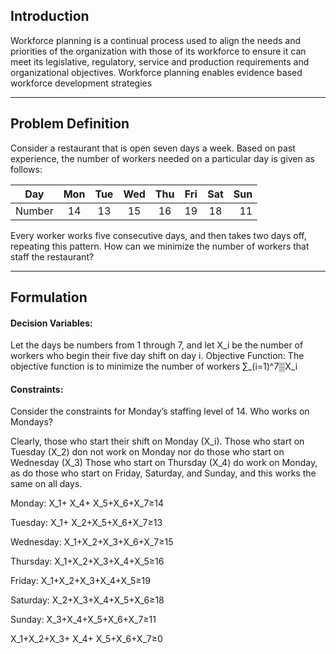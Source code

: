 ## Introduction

Workforce planning is a continual process used to align the needs and priorities of the organization with those of its workforce to ensure it can meet its legislative, regulatory, service and production requirements and organizational objectives. Workforce planning enables evidence based workforce development strategies
________________________________________
## Problem Definition

Consider a restaurant that is open seven days a week. Based on past experience, the number of workers needed on a particular day is given as follows:

Day	| Mon 	| Tue 	| Wed 	| Thu 	| Fri 	| Sat 	| Sun 
| ----- |:-----:|:-----:|:-----:|:-----:|:-----:|:-----:| -----:|
Number 	| 14 	| 13 	| 15 	| 16 	| 19 	| 18 	| 11 


Every worker works five consecutive days, and then takes two days off, repeating this pattern. How can we minimize the number of workers that staff the restaurant?
________________________________________
## Formulation

#### Decision Variables:
Let the days be numbers from 1 through 7, and let X_i be the number of workers who begin their five day shift on day i.
Objective Function:
The objective function is to minimize the number of workers 
∑_(i=1)^7▒X_i 

#### Constraints:
Consider the constraints for Monday’s staffing level of 14. Who works on Mondays?

Clearly, those who start their shift on Monday (X_i). 
Those who start on Tuesday (X_2) don not work on Monday nor do those who start on Wednesday (X_3)
Those who start on Thursday (X_4) do work on Monday, as do those who start on Friday, Saturday, and Sunday, and this works the same on all days.


Monday:		X_1+ X_4+ X_5+X_6+X_7≥14

Tuesday:  	X_1+ X_2+X_5+X_6+X_7≥13

Wednesday:   	X_1+X_2+X_3+X_6+X_7≥15

Thursday:   	X_1+X_2+X_3+X_4+X_5≥16

Friday:   	X_1+X_2+X_3+X_4+X_5≥19

Saturday:   	X_2+X_3+X_4+X_5+X_6≥18

Sunday:   	X_3+X_4+X_5+X_6+X_7≥11

X_1+X_2+X_3+ X_4+ X_5+X_6+X_7≥0
